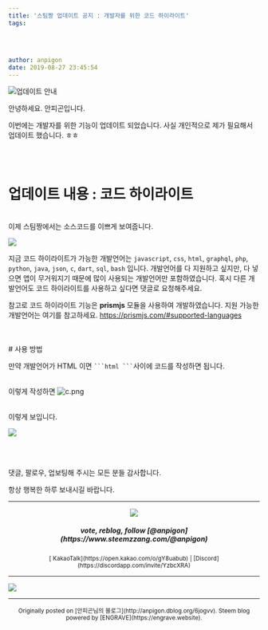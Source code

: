 ```yaml
---
title: '스팀짱 업데이트 공지 : 개발자를 위한 코드 하이라이트'
tags:
  
  
  
  
author: anpigon
date: 2019-08-27 23:45:54
---
```


![업데이트 안내](https://files.steempeak.com/file/steempeak/anpigon/3aBL7xov-E1848BE185A5E186B8E18483E185A6E1848BE185B5E18490E185B320E1848BE185A1E186ABE18482E185A2.png)

안녕하세요. 안피곤입니다.

이번에는 개발자를 위한 기능이 업데이트 되었습니다. 사실 개인적으로 제가 필요해서 업데이트 했습니다. ㅎㅎ

<br>
<br>

# 업데이트 내용 : 코드 하이라이트


<br>이제 스팀짱에서는 소스코드를 이쁘게 보여줍니다. 

![](https://cdn.steemitimages.com/DQmWixf5xo1GdjP6usCTv1tFncsDHNGRHuYj6RdTFkAtvad/%E1%84%89%E1%85%B3%E1%84%8F%E1%85%B3%E1%84%85%E1%85%B5%E1%86%AB%E1%84%89%E1%85%A3%E1%86%BA%202019-08-27%20%E1%84%8B%E1%85%A9%E1%84%92%E1%85%AE%2011.32.53.png)

지금 코드 하이라이트가 가능한 개발언어는 `javascript`, `css`, `html`, `graphql`, `php`, `python`, `java`, `json`, `c`, `dart`, `sql`, `bash` 입니다. 개발언어를 다 지원하고 싶지만, 다 넣으면 앱이 무거워지기 때문에 많이 사용되는 개발언어만 포함하였습니다. 혹시 다른 개발언어도 코드 하이라이트를 사용하고 싶다면 댓글로 요청해주세요. 

참고로 코드 하이라이트 기능은 **prismjs** 모듈을 사용하여 개발하였습니다. 지원 가능한 개발언어는 여기를 참고하세요. https://prismjs.com/#supported-languages

<br>
<br>
# 사용 방법

만약 개발언어가 HTML 이면 ` ```html ``` `사이에 코드를 작성하면 됩니다.

<br>이렇게 작성하면
![c.png](https://cdn.steemitimages.com/DQmR3mJ8U5uF4ySwBJnhAUbvzzrygmqNAQ1LUbf2b6MWW9e/c.png)

<br>
이렇게 보입니다.

![](https://files.steempeak.com/file/steempeak/anpigon/g4z4NDUH-E18489E185B3E1848FE185B3E18485E185B5E186ABE18489E185A3E186BA202019-08-2920E1848BE185A9E18492E185AE208.36.06.png)


<br>
<br>

댓글, 팔로우, 업보팅해 주시는 모든 분들 감사합니다.

항상 행복한 하루 보내시길 바랍니다.

***

<center><img src='https://steemitimages.com/400x0/https://cdn.steemitimages.com/DQmQmWhMN6zNrLmKJRKhvSScEgWZmpb8zCeE2Gray1krbv6/BC054B6E-6F73-46D0-88E4-C88EB8167037.jpeg'><h5>vote, reblog, follow [@anpigon](https://www.steemzzang.com/@anpigon)</h5><sub>[ KakaoTalk](https://open.kakao.com/o/gY8uabub) | [Discord](https://discordapp.com/invite/YzbcXRA)</sub></center>


***

[![](https://steemitimages.com/640x0/https://cdn.steemitimages.com/DQmZQ23ei2dyBhaxFXs8XBKiUdfFv3LcuXUa9mv2sHDeDf2/image.png)](https://www.steemzzang.com)

***
<center><sup>Originally posted on [안피곤님의 블로그](http://anpigon.dblog.org/6jogvv). Steem blog powered by [ENGRAVE](https://engrave.website).</sup></center>